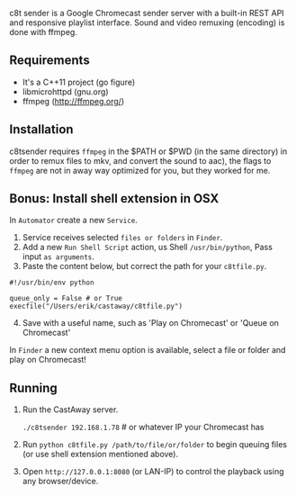 c8t sender is a Google Chromecast sender server with a built-in REST API and responsive playlist interface. Sound and video remuxing (encoding) is done with ffmpeg.

Requirements
------------
* It's a C++11 project (go figure)
* libmicrohttpd (gnu.org)
* ffmpeg (http://ffmpeg.org/)

Installation
------------
c8tsender requires `ffmpeg` in the $PATH or $PWD (in the same directory) in order to remux files to mkv, and convert the sound to aac), the flags to `ffmpeg` are not in away way optimized for you, but they worked for me.

Bonus: Install shell extension in OSX
-----------------------------------
In `Automator` create a new `Service`.

1. Service receives selected `files or folders` in `Finder`.
2. Add a new `Run Shell Script` action, us Shell `/usr/bin/python`, Pass input `as arguments`.
3. Paste the content below, but correct the path for your `c8tfile.py`.

```
#!/usr/bin/env python

queue_only = False # or True
execfile("/Users/erik/castaway/c8tfile.py")
```

4. Save with a useful name, such as 'Play on Chromecast' or 'Queue on Chromecast'

In `Finder` a new context menu option is available, select a file or folder and play on Chromecast!

Running
-------

1. Run the CastAway server.
   
   `./c8tsender 192.168.1.78` # or whatever IP your Chromecast has

3. Run `python c8tfile.py /path/to/file/or/folder` to begin queuing files (or use shell extension mentioned above).

4. Open `http://127.0.0.1:8080` (or LAN-IP) to control the playback using any browser/device.
